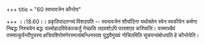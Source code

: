 +++
title = "60 स्वभावजेन कौन्तेय"

+++
।।18.60।। प्रकृतिपादतन्त्र्यं विशदयति -- स्वभावजेन शौर्यादिना यथोक्तेन
स्वेन स्वकीयेन कर्मणा निबद्धः निश्चयेन बद्धः यस्मोहादविवेकात्कर्तुं
नेच्छसि तदवशोऽपि परवशएव करिष्यसि। यस्माच्चैवं तस्मात्कुर्वन्तीपुत्रस्य
क्षत्रियशिरोमणेरस्मत्संबन्धिनस्तव युद्धवैमुख्यं नोचितमिति सूचयन्संबोधयति
हे कौन्तेयेति।
